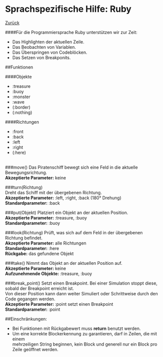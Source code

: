# Sprachspezifische Hilfe: Ruby
[Zurück](index "Hilfe")

####Für die Programmiersprache Ruby unterstützen wir zur Zeit:  
-  Das Highlighten der aktuellen Zeile.  
-  Das Beobachten von Variablen.  
-  Das Überspringen von Codeblöcken.  
-  Das Setzen von Breakponits.  

##Funktionen

####Objekte
* :treasure
* :buoy
* :monster
* :wave
* (:border)  
* (:nothing)

####Richtungen
* :front
* :back
* :left
* :right
* (:here)
<br><br>

###move()
Das Piratenschiff bewegt sich eine Feld in die aktuelle Bewegungsrichtung.  
**Akzeptierte Parameter:**  keine  

###turn(Richtung)  
Dreht das Schiff mit der übergebenen Richtung.  
**Akzeptierte Parameter:** :left, :right, :back (180° Drehung)  
**Standardparameter:** :back  

###put(Objekt)
Platziert ein Objekt an der aktuellen Position.  
**Akzeptierte Parameter:** :treasure, :buoy  
**Standardparameter:** :buoy  

###look(Richtung)
Prüft, was sich auf dem Feld in der übergebenen Richtung befindet.  
**Akzeptierte Parameter:** alle Richtungen  
**Standardparameter:** :here  
**Rückgabe:** das gefundene Objekt 

###take()
Nimmt das Objekt an der aktuellen Position auf.  
**Akzeptierte Parameter:** keine  
**Aufzunehmende Objekte:** :treasure, :buoy    

###break_point()
Setzt einen Breakpoint. Bei einer Simulation stoppt diese, sobald der Breakpoint erreicht ist.  
Von dieser Position kann dann weiter Simuliert oder Schrittweise durch den Code gegangen werden.  
**Akzeptierte Parameter:** :point setzt einen Breakpoint  
**Standardparameter:** :point  


##Einschränkungen:  
* Bei Funktionen mit Rückgabewert muss **return** benutzt werden.  
* Um eine korrekte Blockerkennung zu garantieren, darf in Zeilen, die mit einem  
mehrzeiligen String beginnen, kein Block und generell nur ein Block pro Zeile geöffnet werden.  



